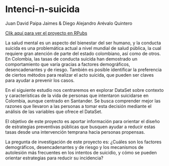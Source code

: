 # Intenci-n-suicida
Juan David Paipa Jaimes &amp; Diego Alejandro Arévalo Quintero

[Clik aquí para ver el proyecto en RPubs](http://rpubs.com/diestroid/1254468)

La salud mental es un aspecto del bienestar del ser humano, y la conducta suicida es una problemática actual a nivel mundial de salud pública, la cual requiere gran atención de parte del estado colombiano, así como de otros. En Colombia, las tasas de conducta suicida han demostrado un comportamiento que varía gracias a factores demográficos, desencadenantes y de riesgo. También es posible identificar la preferencia de ciertos métodos para realizar el acto suicida, que pueden ser claves para ayudar a prevenir los casos.

En el siguiente estudio nos centraremos en explorar DataSet sobre contexto y características de la vida de personas que intentaron suicidarse en Colombia, aunque centrado en Santander. Se busca comprender mejor las razones que llevaron a las personas a tomar esta decisión mediante el análisis de las variables que ofrece el DataSet.

El objetivo de este proyecto es aportar información para orientar el diseño de estrategias preventivas públicas que busquen ayudar a reducir estas tasas desde una intervención temprana hacia personas propensas.

La pregunta de investigación de este proyecto es: ¿Cuáles son los factores demográficos, desencadenantes y de riesgo y los mecanismos de autolesión más frecuentes en los intentos de suicidio, y cómo se pueden orientar estrategias para reducir su incidencia?
